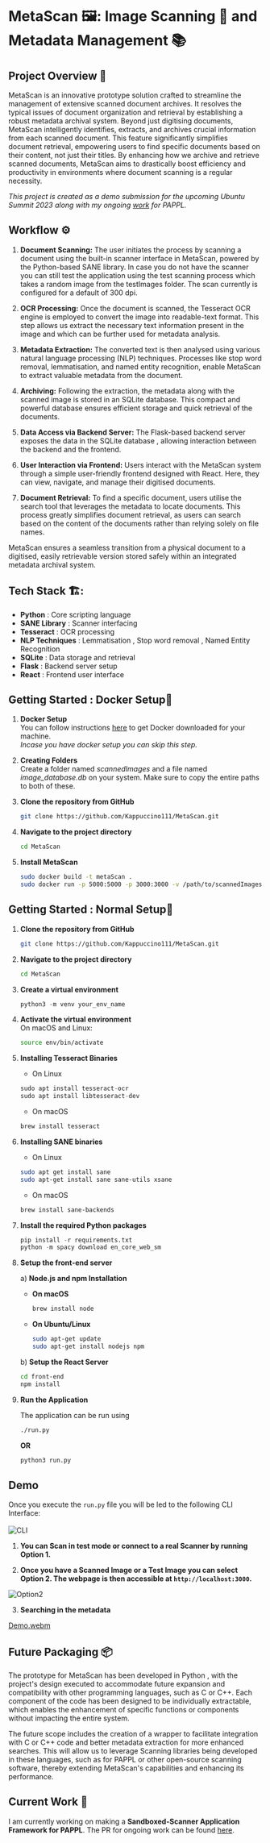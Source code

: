 # MetaScan 🖼️: Image Scanning 📸 and Metadata Management 📚

## Project Overview 🎯

MetaScan is an innovative prototype solution crafted to streamline the management of extensive scanned document archives. It resolves the typical issues of document organization and retrieval by establishing a robust metadata archival system. Beyond just digitising documents, MetaScan intelligently identifies, extracts, and archives crucial information from each scanned document. This feature significantly simplifies document retrieval, empowering users to find specific documents based on their content, not just their titles. By enhancing how we archive and retrieve scanned documents, MetaScan aims to drastically boost efficiency and productivity in environments where document scanning is a regular necessity.

*This project is created as a demo submission for the upcoming Ubuntu Summit 2023 along with my ongoing [work](https://github.com/michaelrsweet/pappl/pull/249) for PAPPL.*

## Workflow ⚙️

1) **Document Scanning:** The user initiates the process by scanning a document using the built-in scanner interface in MetaScan, powered by the Python-based SANE library. In case you do not have the scanner you can still test the application using the test scanning process which takes a random image from the testImages folder. The scan currently is configured for a default of 300 dpi.

2) **OCR Processing:** Once the document is scanned, the Tesseract OCR engine is employed to convert the image into readable-text format. This step allows us extract the necessary text information present in the image and which can be further used for metadata analysis.

3) **Metadata Extraction:** The converted text is then analysed using various natural language processing (NLP) techniques. Processes like stop word removal, lemmatisation, and named entity recognition, enable MetaScan to extract valuable metadata from the document.

4) **Archiving:** Following the extraction, the metadata along with the scanned image is stored in an SQLite database. This compact and powerful database ensures efficient storage and quick retrieval of the documents.

5) **Data Access via Backend Server:** The Flask-based backend server exposes the data in the SQLite database , allowing interaction between the backend and the frontend.

6) **User Interaction via Frontend:** Users interact with the MetaScan system through a simple user-friendly frontend designed with React. Here, they can view, navigate, and manage their digitised documents.

7) **Document Retrieval:** To find a specific document, users utilise the search tool that leverages the metadata to locate documents. This process greatly simplifies document retrieval, as users can search based on the content of the documents rather than relying solely on file names.

MetaScan ensures a seamless transition from a physical document to a digitised, easily retrievable version stored safely within an integrated metadata archival system.

## Tech Stack 🏗️:

- **Python** : Core scripting language
- **SANE Library** : Scanner interfacing
- **Tesseract** :  OCR processing
- **NLP Techniques** : Lemmatisation , Stop word removal , Named Entity Recognition
- **SQLite** : Data storage and retrieval
- **Flask** : Backend server setup
- **React** : Frontend user interface

## Getting Started : Docker Setup🚀

1. **Docker Setup** <br>
    You can follow instructions [here](https://docs.docker.com/desktop/) to get Docker downloaded for your machine. <br>
    *Incase you have docker setup you can skip this step.*

2. **Creating Folders** <br>
    Create a folder named *scannedImages* and a file named *image_database.db* on your system. Make sure to copy the entire paths to both of these.

3. **Clone the repository from GitHub**  <br>
    ```bash
    git clone https://github.com/Kappuccino111/MetaScan.git
    ```
  
4. **Navigate to the project directory**  <br>
    ```bash
    cd MetaScan
    ```
5. **Install MetaScan**<br>
   ```bash
   sudo docker build -t metaScan .
   sudo docker run -p 5000:5000 -p 3000:3000 -v /path/to/scannedImages:/app/scannedImages -v /path/to/image_database.db:/app/image_database.db -it metaScan
   ```

## Getting Started : Normal Setup🚀

1. **Clone the repository from GitHub**  <br>
    ```bash
    git clone https://github.com/Kappuccino111/MetaScan.git
    ```
  
2. **Navigate to the project directory**  <br>
    ```bash
    cd MetaScan
    ```
  
3. **Create a virtual environment** <br>
    ```python
    python3 -m venv your_env_name
    ```

4. **Activate the virtual environment** <br>
     On macOS and Linux:
     ```bash
     source env/bin/activate 
     ```

5. **Installing Tesseract Binaries** 

    - On Linux
    ```python
    sudo apt install tesseract-ocr
    sudo apt install libtesseract-dev
    ```
     
    -  On macOS
    ```python
    brew install tesseract
    ```

6. **Installing SANE binaries** 

    - On Linux
    ```bash
    sudo apt get install sane
    sudo apt-get install sane sane-utils xsane
    ```
    
    - On macOS
    ```bash
    brew install sane-backends
    ```

7. **Install the required Python packages** 
  
    ```python
    pip install -r requirements.txt
    python -m spacy download en_core_web_sm
    ```

8. **Setup the front-end server** 

    a) **Node.js and npm Installation** 
    
      - **On macOS**
        
        ```bash
        brew install node
        ```
      
      -  **On Ubuntu/Linux**
          
          ```bash
          sudo apt-get update
          sudo apt-get install nodejs npm
          ```
    
    b) **Setup the React Server** 
      ```bash
      cd front-end
      npm install 
      ```

9. **Run the Application** 

    The application can be run using 
    ```bash
    ./run.py
    ```
    
    **OR**
    ```python
    python3 run.py
    ```

## Demo 

Once you execute the `run.py` file you will be led to the following CLI Interface: <br><br>
![CLI](https://github.com/Kappuccino111/MetaScan/assets/120595108/5c853db2-7354-4c2c-9c5a-ff00e0031f0e)

1) **You can Scan in test mode or connect to a real Scanner by running Option 1.**

2) **Once you have a Scanned Image or a Test Image you can select Option 2. The webpage is then accessible at `http://localhost:3000`.**

  ![Option2](https://github.com/Kappuccino111/MetaScan/assets/120595108/8df802f9-03f4-4af0-8750-090392233c96)

3) **Searching in the metadata** 

[Demo.webm](https://github.com/Kappuccino111/MetaScan/assets/120595108/9db3b412-e6b0-4c70-aee8-1b9056ee7e18)



## Future Packaging 📦

The prototype for MetaScan has been developed in Python , with the project's design executed to accommodate future expansion and compatibility with other programming languages, such as C or C++. Each component of the code has been designed to be individually extractable, which enables the enhancement of specific functions or components without impacting the entire system.

The future scope includes the creation of a wrapper to facilitate integration with C or C++ code and better metadata extraction for more enhanced searches. This will allow us to leverage Scanning libraries being developed in these languages, such as for PAPPL or other open-source scanning software, thereby extending MetaScan's capabilities and enhancing its performance.

## Current Work 🚧

I am currently working on making a **Sandboxed-Scanner Application Framework for PAPPL**.
The PR for ongoing work can be found [here](https://github.com/michaelrsweet/pappl/pull/249).
